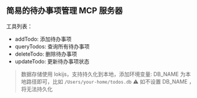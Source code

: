 ## 简易的待办事项管理 MCP 服务器

工具列表：

- addTodo: 添加待办事项
- queryTodos: 查询所有待办事项
- deleteTodo: 删除待办事项
- updateTodo: 更新待办事项状态

> 数据存储使用 lokijs，支持持久化到本地，添加环境变量: DB_NAME 为本地路径即可，比如 `/Users/your-home/todos.db`
> ⚠️ 如不设置 DB_NAME ，将无法持久化
